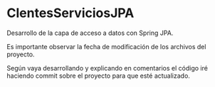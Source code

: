 # ClentesServiciosJPA

Desarrollo de la capa de acceso a datos con Spring JPA.

Es importante observar la fecha de modificación de los archivos del proyecto.

Según vaya desarrollando y explicando en comentarios el código iré haciendo commit sobre el proyecto para que esté actualizado.
